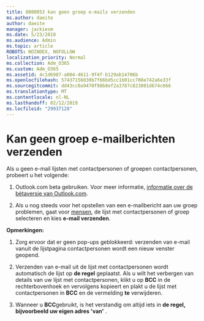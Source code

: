 ```yaml
---
title: 8000053 kan geen groep e-mails verzenden
ms.author: daeite
author: daeite
manager: jackiesm
ms.date: 5/23/2018
ms.audience: Admin
ms.topic: article
ROBOTS: NOINDEX, NOFOLLOW
localization_priority: Normal
ms.collection: Adm_O365
ms.custom: Adm_O365
ms.assetid: 4c1d6987-a004-4611-9f4f-b129ab14706b
ms.openlocfilehash: 57437156030b7f66bd5cc1b01cc708e742a6e33f
ms.sourcegitcommit: dd43cc0a9470f98b8ef2a3787c823801d674c666
ms.translationtype: MT
ms.contentlocale: nl-NL
ms.lasthandoff: 02/12/2019
ms.locfileid: "29937128"
---
```

# <a name="unable-to-send-group-emails"></a>Kan geen groep e-mailberichten verzenden

Als u geen e-mail lijsten met contactpersonen of groepen contactpersonen, probeert u het volgende:
  
1. Outlook.com beta gebruiken. Voor meer informatie, [informatie over de bètaversie van Outlook.com](https://support.office.com/article/e2261c7f-d413-4084-8f22-21282f42d8cf).
    
2. Als u nog steeds voor het opstellen van een e-mailbericht aan uw groep problemen, gaat voor [mensen](https://outlook.live.com/people/), de lijst met contactpersonen of groep selecteren en kies **e-mail verzenden**.
    
 **Opmerkingen:**
  
1. Zorg ervoor dat er geen pop-ups geblokkeerd: verzenden van e-mail vanuit de lijstpagina contactpersonen wordt een nieuw venster geopend.
    
2. Verzenden van e-mail uit de lijst met contactpersonen wordt automatisch de lijst op **de regel** geplaatst. Als u wilt het verbergen van details van uw lijst met contactpersonen, klikt u op **BCC** in de rechterbovenhoek en vervolgens kopieert en plakt u de lijst met contactpersonen in **BCC** en de vermelding **te** verwijderen. 
    
3. Wanneer u **BCC**gebruikt, is het verstandig om altijd iets in **de regel, bijvoorbeeld uw eigen adres 'van'** . 
    


